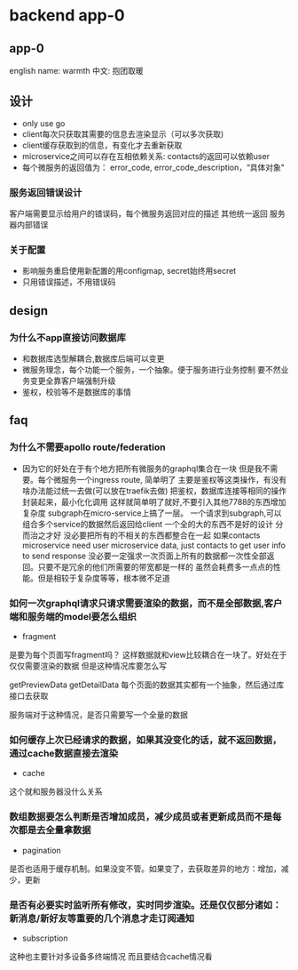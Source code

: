 
# backend app-0

## app-0

english name: warmth
中文: 抱团取暖

## 设计

* only use go
* client每次只获取其需要的信息去渲染显示（可以多次获取)
* client缓存获取到的信息，有变化才去重新获取
* microservice之间可以存在互相依赖关系: contacts的返回可以依赖user
* 每个微服务的返回值为： error_code, error_code_description，“具体对象"

### 服务返回错误设计

客户端需要显示给用户的错误码，每个微服务返回对应的描述
其他统一返回 服务器内部错误

### 关于配置

* 影响服务重启使用新配置的用configmap, secret始终用secret
* 只用错误描述，不用错误码

## design

### 为什么不app直接访问数据库

* 和数据库选型解耦合,数据库后端可以变更
* 微服务理念，每个功能一个服务，一个抽象。便于服务进行业务控制
  要不然业务变更全靠客户端强制升级
* 鉴权，校验等不是数据库的事情

## faq

### 为什么不需要apollo route/federation

* 因为它的好处在于有个地方把所有微服务的graphql集合在一块
  但是我不需要。每个微服务一个ingress route, 简单明了
  主要是鉴权等这类操作，有没有啥办法能过统一去做(可以放在traefik去做)
  把鉴权，数据库连接等相同的操作封装起来，最小化化调用
	这样就简单明了就好,不要引入其他7788的东西增加复杂度
  subgraph在micro-service上搞了一层。
  一个请求到subgraph,可以组合多个service的数据然后返回给client
  一个全的大的东西不是好的设计
  分而治之才好
  没必要把所有的不相关的东西都整合在一起
  如果contacts microservice need user microservice data, just contacts to get user info to 
  send response
  没必要一定强求一次页面上所有的数据都一次性全部返回。只要不是冗余的他们所需要的带宽都是一样的
  虽然会耗费多一点点的性能。但是相较于复杂度等等，根本微不足道
			
### 如何一次graphql请求只请求需要渲染的数据，而不是全部数据,客户端和服务端的model要怎么组织

* fragment

是要为每个页面写fragment吗？
这样数据就和view比较耦合在一块了。好处在于仅仅需要渲染的数据
但是这种情况库要怎么写

getPreviewData
getDetailData
每个页面的数据其实都有一个抽象，然后通过库接口去获取

服务端对于这种情况，是否只需要写一个全量的数据

### 如何缓存上次已经请求的数据，如果其没变化的话，就不返回数据，通过cache数据直接去渲染

* cache 

这个就和服务器没什么关系

### 数组数据要怎么判断是否增加成员，减少成员或者更新成员而不是每次都是去全量拿数据

* pagination

是否也适用于缓存机制。如果没变不管。如果变了，去获取差异的地方：增加，减少，更新

### 是否有必要实时监听所有修改，实时同步渲染。还是仅仅部分诸如：新消息/新好友等重要的几个消息才走订阅通知

* subscription

这种也主要针对多设备多终端情况
而且要结合cache情况看